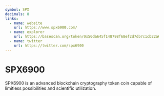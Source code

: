 ```yaml
---
symbol: SPX
decimals: 8
links:
  - name: website
    url: https://www.spx6900.com/
  - name: explorer
    url: https://basescan.org/token/0x50da645f148798f68ef2d7db7c1cb22a6819bb2c
  - name: twitter
    url: https://twitter.com/spx6900
---
```


# SPX6900

SPX6900 is an advanced blockchain cryptography token coin capable of limitless possibilities and scientific utilization.
